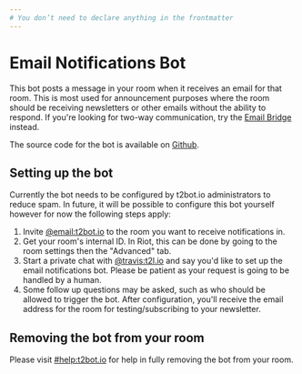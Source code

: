 ```yaml
---
# You don’t need to declare anything in the frontmatter
---
```


# Email Notifications Bot

This bot posts a message in your room when it receives an email for that room. This is most used for announcement
purposes where the room should be receiving newsletters or other emails without the ability to respond. If you're
looking for two-way communication, try the [Email Bridge](/email) instead.

The source code for the bot is available on [Github](https://github.com/turt2live/matrix-email-bot).


## Setting up the bot

Currently the bot needs to be configured by t2bot.io administrators to reduce spam. In future, it will be possible
to configure this bot yourself however for now the following steps apply:

1. Invite [@email:t2bot.io](https://matrix.to/#/@email:t2bot.io) to the room you want to receive notifications in.
2. Get your room's internal ID. In Riot, this can be done by going to the room settings then the "Advanced" tab.
3. Start a private chat with [@travis:t2l.io](https://matrix.to/#/@travis:t2l.io) and say you'd like to set up the
   email notifications bot. Please be patient as your request is going to be handled by a human.
4. Some follow up questions may be asked, such as who should be allowed to trigger the bot. After configuration,
   you'll receive the email address for the room for testing/subscribing to your newsletter.

## Removing the bot from your room

Please visit [#help:t2bot.io](https://matrix.to/#/#help:t2bot.io) for help in fully removing the bot from your room.
